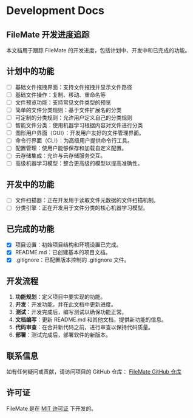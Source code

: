 # Development Docs

## FileMate 开发进度追踪

本文档用于跟踪 FileMate 的开发进度，包括计划中、开发中和已完成的功能。

## 计划中的功能

- [ ] 基础文件拖拽界面：支持文件拖拽并显示文件路径
- [ ] 基础文件操作：复制、移动、重命名等
- [ ] 文件预览功能：支持常见文件类型的预览
- [ ] 简单的文件分类规则：基于文件扩展名的分类
- [ ] 可定制的分类规则：允许用户定义自己的分类规则
- [ ] 智能文件分类：使用机器学习根据内容对文件进行分类
- [ ] 图形用户界面（GUI）：开发用户友好的文件管理界面。
- [ ] 命令行界面（CLI）：为高级用户提供命令行工具。
- [ ] 配置管理：使用户能够保存和加载自定义配置。
- [ ] 云存储集成：允许与云存储服务交互。
- [ ] 高级机器学习模型：整合更高级的模型以提高准确性。

## 开发中的功能

- [ ] 文件扫描器：正在开发用于读取文件元数据的文件扫描机制。
- [ ] 分类引擎：正在开发用于文件分类的核心机器学习模型。

## 已完成的功能

- [x] 项目设置：初始项目结构和环境设置已完成。
- [x] README.md：已创建基本的项目文档。
- [x] .gitignore：已配置版本控制的 .gitignore 文件。

## 开发流程

1. **功能规划**：定义项目中要实现的功能。
2. **开发**：开发功能，并在此文档中更新进度。
3. **测试**：开发完成后，编写测试以确保功能正常。
4. **文档编写**：更新 README.md 和其他文档，提供新功能的信息。
5. **代码审查**：在合并新代码之前，进行审查以保持代码质量。
6. **部署**：测试完成后，部署软件的新版本。

## 联系信息

如有任何疑问或贡献，请访问项目的 GitHub 仓库：
[FileMate GitHub 仓库](https://github.com/waltert812/FileMate)

## 许可证

FileMate 是在 [MIT 许可证](LICENSE) 下开发的。